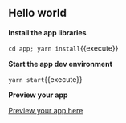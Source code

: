 ## Hello world

**Install the app libraries**

`cd app; yarn install`{{execute}}

**Start the app dev environment**

`yarn start`{{execute}}

**Preview your app**

[Preview your app here](https://[[HOST_SUBDOMAIN]]-3000-[[KATACODA_HOST]].environments.katacoda.com/widget)
